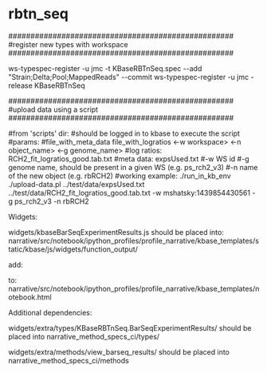 # rbtn_seq

###################################################
#register new types with workspace
###################################################

ws-typespec-register -u jmc -t KBaseRBTnSeq.spec --add "Strain;Delta;Pool;MappedReads" --commit
ws-typespec-register -u jmc -release KBaseRBTnSeq

###################################################
#upload data using a script
###################################################

#from 'scripts' dir:
#should be logged in to kbase to execute the script
#params:
#file_with_meta_data file_with_logratios <-w workspace> <-n object_name> <-g genome_name>
#log ratios: RCH2_fit_logratios_good.tab.txt
#meta data: expsUsed.txt 
#-w WS id
#-g genome name, should be present in a given WS (e.g. ps_rch2_v3)
#-n name of the new object (e.g. rbRCH2)
#working example:
./run_in_kb_env ./upload-data.pl ../test/data/expsUsed.txt ../test/data/RCH2_fit_logratios_good.tab.txt -w mshatsky:1439854430561 -g ps_rch2_v3 -n rbRCH2



Widgets:

widgets/kbaseBarSeqExperimentResults.js
should be placed into:
narrative/src/notebook/ipython_profiles/profile_narrative/kbase_templates/static/kbase/js/widgets/function_output/

add:
<script src="{{ static_url("kbase/js/widgets/function_output/kbaseBarSeqExperimentResults.js") }}" type="text/javascript" charset="utf-8"></script>
to:
narrative/src/notebook/ipython_profiles/profile_narrative/kbase_templates/notebook.html


Additional dependencies:

widgets/extra/types/KBaseRBTnSeq.BarSeqExperimentResults/
should be placed into 
narrative_method_specs_ci/types/

widgets/extra/methods/view_barseq_results/
should be placed into
narrative_method_specs_ci/methods

